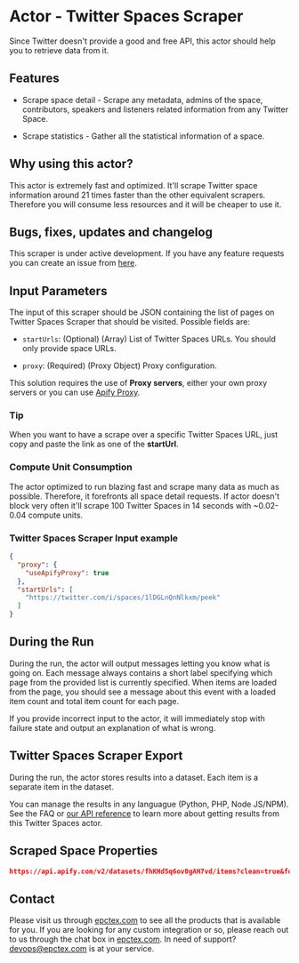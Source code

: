 # Actor - Twitter Spaces Scraper

Since Twitter doesn't provide a good and free API, this actor should help you to retrieve data from it.

## Features

-   Scrape space detail - Scrape any metadata, admins of the space, contributors, speakers and listeners related information from any Twitter Space.

- Scrape statistics - Gather all the statistical information of a space.

## Why using this actor?

This actor is extremely fast and optimized. It'll scrape Twitter space information around 21 times faster than the other equivalent scrapers. Therefore you will consume less resources and it will be cheaper to use it.

## Bugs, fixes, updates and changelog

This scraper is under active development. If you have any feature requests you can create an issue from [here](https://github.com/epctex/twitter-spaces-scraper/issues).

## Input Parameters

The input of this scraper should be JSON containing the list of pages on Twitter Spaces Scraper that should be visited. Possible fields are:

- `startUrls`: (Optional) (Array) List of Twitter Spaces URLs. You should only provide space URLs.

- `proxy`: (Required) (Proxy Object) Proxy configuration.

This solution requires the use of **Proxy servers**, either your own proxy servers or you can use [Apify Proxy](https://www.apify.com/docs/proxy).

### Tip

When you want to have a scrape over a specific Twitter Spaces URL, just copy and paste the link as one of the **startUrl**.

### Compute Unit Consumption

The actor optimized to run blazing fast and scrape many data as much as possible. Therefore, it forefronts all space detail requests. If actor doesn't block very often it'll scrape 100 Twitter Spaces in 14 seconds with ~0.02-0.04 compute units.

### Twitter Spaces Scraper Input example

```json
{
  "proxy": {
    "useApifyProxy": true
  },
  "startUrls": [
    "https://twitter.com/i/spaces/1lDGLnQnNlkxm/peek"
  ]
}

```

## During the Run

During the run, the actor will output messages letting you know what is going on. Each message always contains a short label specifying which page from the provided list is currently specified.
When items are loaded from the page, you should see a message about this event with a loaded item count and total item count for each page.

If you provide incorrect input to the actor, it will immediately stop with failure state and output an explanation of what is wrong.

## Twitter Spaces Scraper Export

During the run, the actor stores results into a dataset. Each item is a separate item in the dataset.

You can manage the results in any languague (Python, PHP, Node JS/NPM). See the FAQ or <a href="https://www.apify.com/docs/api" target="blank">our API reference</a> to learn more about getting results from this Twitter Spaces actor.

## Scraped Space Properties

```json
https://api.apify.com/v2/datasets/fhKHd5q6ov0gAH7vd/items?clean=true&format=json
```

## Contact
Please visit us through [epctex.com](https://epctex.com) to see all the products that is available for you. If you are looking for any custom integration or so, please reach out to us through the chat box in [epctex.com](https://epctex.com). In need of support? [devops@epctex.com](mailto:devops@epctex.com) is at your service.
